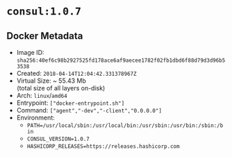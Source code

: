 # `consul:1.0.7`

## Docker Metadata

- Image ID: `sha256:40ef6c98b2927525fd178ace6af9aecee1782f02fb1dbd6f88d79d3d96b53538`
- Created: `2018-04-14T12:04:42.331378967Z`
- Virtual Size: ~ 55.43 Mb  
  (total size of all layers on-disk)
- Arch: `linux`/`amd64`
- Entrypoint: `["docker-entrypoint.sh"]`
- Command: `["agent","-dev","-client","0.0.0.0"]`
- Environment:
  - `PATH=/usr/local/sbin:/usr/local/bin:/usr/sbin:/usr/bin:/sbin:/bin`
  - `CONSUL_VERSION=1.0.7`
  - `HASHICORP_RELEASES=https://releases.hashicorp.com`
